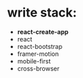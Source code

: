 # write stack:
- **react-create-app**
- react
- react-bootstrap
- framer-motion
- mobile-first
- cross-browser

